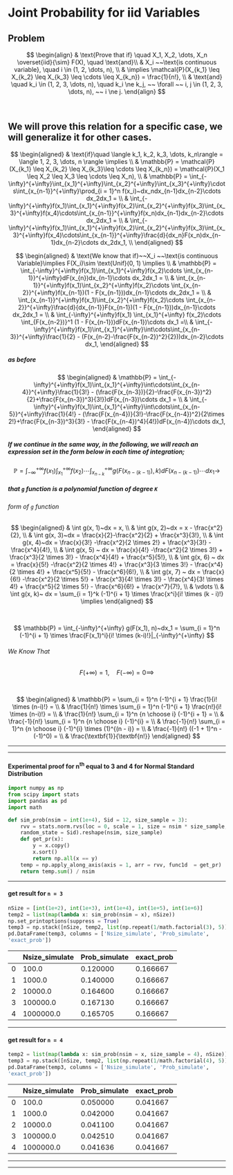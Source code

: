 # Joint Probability for iid Variables

## Problem

$$
\begin{align}
& \text{Prove that if} \quad X_1, X_2, \dots, X_n \overset{iid}{\sim} F(X), \quad \text{and}\\
& X_i ~~\text{is continuous variable}, \quad i \in (1, 2, \dots, n), \\
& \implies \mathcal{P}(X_{k_1} \leq X_{k_2} \leq X_{k_3} \leq \cdots \leq X_{k_n}) = \frac{1}{n!}, \\
& \text{and} \quad k_i \in (1, 2, 3, \dots, n), \quad k_i \ne k_j, ~~ \forall ~~ i, j \in  (1, 2, 3, \dots, n), ~~ i \ne j.
\end{align}
$$

   

## We will prove this relation for a specific case, we will generalize it for other cases.

  
  

$$
\begin{aligned}
& \text{if}\quad \langle k_1, k_2, k_3, \dots, k_n\rangle  = \langle 1, 2, 3, \dots, n \rangle \implies \\
& \mathbb{P} = \mathcal{P}(X_{k_1} \leq X_{k_2} \leq X_{k_3}\leq \cdots \leq X_{k_n}) = \mathcal{P}(X_1 \leq X_2 \leq X_3 \leq \cdots \leq X_n), \\
& \mathbb{P} = \int_{-\infty}^{+\infty}\int_{x_1}^{+\infty}\int_{x_2}^{+\infty}\int_{x_3}^{+\infty}\cdots\int_{x_{n-1}}^{+\infty}\prod_{i = 1}^n f(x_i)~dx_ndx_{n-1}dx_{n-2}\cdots dx_2dx_1 = \\
& \int_{-\infty}^{+\infty}f(x_1)\int_{x_1}^{+\infty}f(x_2)\int_{x_2}^{+\infty}f(x_3)\int_{x_3}^{+\infty}f(x_4)\cdots\int_{x_{n-1}}^{+\infty}f(x_n)dx_{n-1}dx_{n-2}\cdots dx_2dx_1 = \\
& \int_{-\infty}^{+\infty}f(x_1)\int_{x_1}^{+\infty}f(x_2)\int_{x_2}^{+\infty}f(x_3)\int_{x_3}^{+\infty}f(x_4)\cdots\int_{x_{n-1}}^{+\infty}\frac{d}{dx_n}F(x_n)dx_{n-1}dx_{n-2}\cdots dx_2dx_1, \\
\end{aligned}
$$

$$
\begin{aligned}
& \text{We know that if}~~X_i ~~\text{is continuous Variable}\implies F(X_i)\sim \text{Unif}(0, 1) \implies \\
& \mathbb{P} = \int_{-\infty}^{+\infty}f(x_1)\int_{x_1}^{+\infty}f(x_2)\cdots
\int_{x_{n-1}}^{+\infty}dF(x_{n})dx_{n-1}\cdots dx_2dx_1 = \\
& \int_{x_{n-1}}^{+\infty}f(x_1)\int_{x_2}^{+\infty}f(x_2)\cdots
\int_{x_{n-2}}^{+\infty}f(x_{n-1})(1 - F(x_{n-1}))dx_{n-1}\cdots dx_2dx_1 = \\
& \int_{x_{n-1}}^{+\infty}f(x_1)\int_{x_2}^{+\infty}f(x_2)\cdots
\int_{x_{n-2}}^{+\infty}\frac{d}{dx_{n-1}}F(x_{n-1})(1 - F(x_{n-1}))dx_{n-1}\cdots dx_2dx_1 = \\
& \int_{-\infty}^{+\infty}f(x_1) \int_{x_1}^{+\infty} f(x_2)\cdots \int_{F(x_{n-2})}^1 (1 - F(x_{n-1}))dF(x_{n-1})\cdots dx_1 =\\
& \int_{-\infty}^{+\infty}f(x_1)\int_{x_1}^{+\infty}\int\cdots\int_{x_{n-3}}^{+\infty}\frac{1}{2} - (F(x_{n-2}-\frac{F(x_{n-2})^2}{2}))dx_{n-2}\cdots dx_1, 
\end{aligned}
$$

##### as before

$$
\begin{aligned}
& \mathbb{P} = \int_{-\infty}^{+\infty}f(x_1)\int_{x_1}^{+\infty}\int\cdots\int_{x_{n-4}}^{+\infty}\frac{1}{3!} - (\frac{F(x_{n-3})}{2}-\frac{F(x_{n-3})^2}{2}+\frac{F(x_{n-3})^3}{3!})dF(x_{n-3})\cdots dx_1 = \\
& \int_{-\infty}^{+\infty}f(x_1)\int_{x_1}^{+\infty}\int\cdots\int_{x_{n-5}}^{+\infty}\frac{1}{4!} - (\frac{F(x_{n-4})}{3!}-\frac{F(x_{n-4})^2}{2\times 2!}+\frac{F(x_{n-3})^3}{3!} - \frac{F(x_{n-4})^4}{4!})dF(x_{n-4})\cdots dx_1, 
\end{aligned}
$$

##### If we continue in the same way, in the following, we will reach an expression set in the form below in each time of integration;

$$
\mathbb{P} = \int_{-\infty}^{+\infty} f(x_1) \int_{x_1}^{+\infty}f(x_2) \cdots \int_{x_{n-k}}^{+\infty}g(F(x_{n-(k-1)}), k)dF(x_{n-(k-1)})\cdots dx_1 \to 
$$

##### that `g` function is a polynomial function of degree `K`

  

###### form of `g` function

$$
\begin{aligned}
& \int g(x, 1)~dx = x, \\
& \int g(x, 2)~dx = x - \frac{x^2}{2}, \\
& \int g(x, 3)~dx = \frac{x}{2}-\frac{x^2}{2} + \frac{x^3}{3!}, \\
& \int g(x, 4)~dx = \frac{x}{3!} -\frac{x^2}{2 \times 2!} + \frac{x^3}{3!} - \frac{x^4}{4!}, \\
& \int g(x, 5) ~ dx = \frac{x}{4!} -\frac{x^2}{2 \times 3!} + \frac{x^3}{2 \times 3!} - \frac{x^4}{4!} + \frac{x^5}{5!}, \\
& \int g(x, 6) ~ dx = \frac{x}{5!} -\frac{x^2}{2 \times 4!} + \frac{x^3}{3 \times 3!} - \frac{x^4}{2 \times 4!} + \frac{x^5}{5!} - \frac{x^6}{6!}, \\
& \int g(x, 7) ~ dx = \frac{x}{6!} -\frac{x^2}{2 \times 5!} + \frac{x^3}{4! \times 3!} - \frac{x^4}{3! \times 4!} + \frac{x^5}{2 \times 5!} - \frac{x^6}{6!} + \frac{x^7}{7!}, \\
& \vdots \\
& \int g(x, k)~ dx = \sum_{i = 1}^k (-1)^{i + 1} \times \frac{x^i}{i! \times (k - i)!} \implies 
\end{aligned}
$$

 

$$
\mathbb{P} = \int_{-\infty}^{+\infty} g(F(x_1), n)~dx_1 = \sum_{i = 1}^n (-1)^{i + 1} \times \frac{F(x_1)^i}{i! \times (k-i)!}|_{-\infty}^{+\infty} 
$$

###### We Know That

$$
F(+\infty) = 1, \quad F(-\infty) = 0 \implies 
$$

 

$$
\begin{aligned}
& \mathbb{P} = \sum_{i = 1}^n (-1)^{i + 1} \frac{1}{i! \times (n-i)!} = \\
& \frac{1}{n!} \times \sum_{i = 1}^n (-1)^{i + 1} \frac{n!}{i! \times (n-i)!} = \\
& \frac{1}{n!} \sum_{i = 1}^n {n \choose i} (-1)^{i + 1} = \\
& \frac{-1}{n!} \sum_{i = 1}^n {n \choose i} (-1)^{i} = \\
& \frac{-1}{n!} \sum_{i = 1}^n {n \choose i} (-1)^{i} \times (1)^{(n - i)} = \\
& \frac{-1}{n!} ((-1 + 1)^n - (-1)^0) = \\
& \frac{\textbf{1}}{\textbf{n!}}
\end{aligned}
$$

------------------------------------------------------------------------

------------------------------------------------------------------------

#### Experimental proof for n<sup>th</sup> equal to 3 and 4 for Normal Standard Distribution

``` python
import numpy as np
from scipy import stats
import pandas as pd
import math

def sim_prob(nsim = int(1e+4), Sid = 12, size_sample = 3):
    rvv = stats.norm.rvs(loc = 0, scale = 1, size = nsim * size_sample, 
    random_state = Sid).reshape(nsim, size_sample)
    def get_pr(x):
        y = x.copy()
        x.sort()
        return np.all(x == y)
    temp = np.apply_along_axis(axis = 1, arr = rvv, func1d  = get_pr)
    return temp.sum() / nsim
```

------------------------------------------------------------------------

#### get result for `n = 3`

``` python
nSize = [int(1e+2), int(1e+3), int(1e+4), int(1e+5), int(1e+6)]
temp2 = list(map(lambda x: sim_prob(nsim = x), nSize))
np.set_printoptions(suppress = True)
temp3 = np.stack([nSize, temp2, list(np.repeat(1/math.factorial(3), 5))], axis = 1)
pd.DataFrame(temp3, columns = ['Nsize_simulate', 'Prob_simulate', 
'exact_prob'])
```

<div>
<style scoped>
    .dataframe tbody tr th:only-of-type {
        vertical-align: middle;
    }
&#10;    .dataframe tbody tr th {
        vertical-align: top;
    }
&#10;    .dataframe thead th {
        text-align: right;
    }
</style>

|     | Nsize_simulate | Prob_simulate | exact_prob |
|-----|----------------|---------------|------------|
| 0   | 100.0          | 0.120000      | 0.166667   |
| 1   | 1000.0         | 0.140000      | 0.166667   |
| 2   | 10000.0        | 0.164600      | 0.166667   |
| 3   | 100000.0       | 0.167130      | 0.166667   |
| 4   | 1000000.0      | 0.165705      | 0.166667   |

</div>

------------------------------------------------------------------------

#### get result for `n = 4`

``` python
temp2 = list(map(lambda x: sim_prob(nsim = x, size_sample = 4), nSize))
temp3 = np.stack([nSize, temp2, list(np.repeat(1/math.factorial(4), 5))], axis = 1)
pd.DataFrame(temp3, columns = ['Nsize_simulate', 'Prob_simulate', 
'exact_prob'])
```

<div>
<style scoped>
    .dataframe tbody tr th:only-of-type {
        vertical-align: middle;
    }
&#10;    .dataframe tbody tr th {
        vertical-align: top;
    }
&#10;    .dataframe thead th {
        text-align: right;
    }
</style>

|     | Nsize_simulate | Prob_simulate | exact_prob |
|-----|----------------|---------------|------------|
| 0   | 100.0          | 0.050000      | 0.041667   |
| 1   | 1000.0         | 0.042000      | 0.041667   |
| 2   | 10000.0        | 0.041100      | 0.041667   |
| 3   | 100000.0       | 0.042510      | 0.041667   |
| 4   | 1000000.0      | 0.041636      | 0.041667   |

</div>

------------------------------------------------------------------------

------------------------------------------------------------------------
